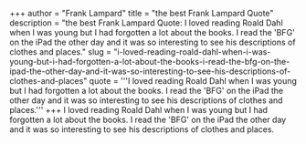 +++
author = "Frank Lampard"
title = "the best Frank Lampard Quote"
description = "the best Frank Lampard Quote: I loved reading Roald Dahl when I was young but I had forgotten a lot about the books. I read the 'BFG' on the iPad the other day and it was so interesting to see his descriptions of clothes and places."
slug = "i-loved-reading-roald-dahl-when-i-was-young-but-i-had-forgotten-a-lot-about-the-books-i-read-the-bfg-on-the-ipad-the-other-day-and-it-was-so-interesting-to-see-his-descriptions-of-clothes-and-places"
quote = '''I loved reading Roald Dahl when I was young but I had forgotten a lot about the books. I read the 'BFG' on the iPad the other day and it was so interesting to see his descriptions of clothes and places.'''
+++
I loved reading Roald Dahl when I was young but I had forgotten a lot about the books. I read the 'BFG' on the iPad the other day and it was so interesting to see his descriptions of clothes and places.
